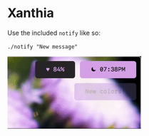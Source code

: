 # Xanthia
Use the included `notify` like so:

```
./notify "New message"
```

![Screenshot 1](https://github.com/zzzeyez/Xanthia/blob/master/screenshots/1.gif)

